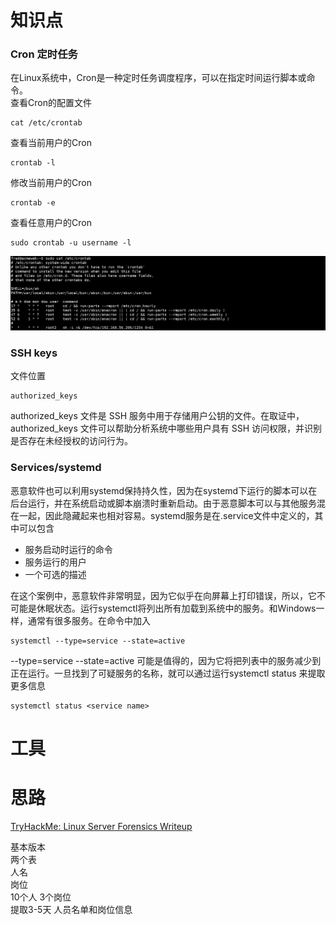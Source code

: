 # 知识点
### Cron 定时任务
在Linux系统中，Cron是一种定时任务调度程序，可以在指定时间运行脚本或命令。<br />查看Cron的配置文件
```shell
cat /etc/crontab
```
查看当前用户的Cron
```shell
crontab -l
```
修改当前用户的Cron
```shell
crontab -e
```
查看任意用户的Cron
```shell
sudo crontab -u username -l
```
![image.png](./images/20231018_0004227019.png)
### SSH keys
文件位置
```shell
authorized_keys
```
authorized_keys 文件是 SSH 服务中用于存储用户公钥的文件。在取证中， authorized_keys 文件可以帮助分析系统中哪些用户具有 SSH 访问权限，并识别是否存在未经授权的访问行为。
### Services/systemd
恶意软件也可以利用systemd保持持久性，因为在systemd下运行的脚本可以在后台运行，并在系统启动或脚本崩溃时重新启动。由于恶意脚本可以与其他服务混在一起，因此隐藏起来也相对容易。systemd服务是在.service文件中定义的，其中可以包含

- 服务启动时运行的命令
- 服务运行的用户
- 一个可选的描述 

在这个案例中，恶意软件非常明显，因为它似乎在向屏幕上打印错误，所以，它不可能是休眠状态。运行systemctl将列出所有加载到系统中的服务。和Windows一样，通常有很多服务。在命令中加入
```shell
systemctl --type=service --state=active
```
 --type=service --state=active 可能是值得的，因为它将把列表中的服务减少到正在运行。一旦找到了可疑服务的名称，就可以通过运行systemctl status <service name>来提取更多信息
```shell
systemctl status <service name>
```
# 工具
# 思路
[TryHackMe: Linux Server Forensics Writeup](https://jasonturley.xyz/tryhackme-linux-server-forensics-writeup/)

基本版本<br />两个表<br />人名<br />岗位<br />10个人 3个岗位<br />提取3-5天 人员名单和岗位信息
